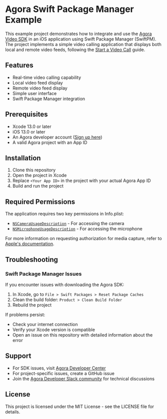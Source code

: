 # Agora Swift Package Manager Example

This example project demonstrates how to integrate and use the [Agora Video SDK](https://github.com/AgoraIO/AgoraRtcEngine_iOS) in an iOS application using Swift Package Manager (SwiftPM). The project implements a simple video calling application that displays both local and remote video feeds, following the [Start a Video Call](https://docs.agora.io/en/Video/start_call_ios?platform=iOS) guide.

## Features

- Real-time video calling capability
- Local video feed display
- Remote video feed display
- Simple user interface
- Swift Package Manager integration

## Prerequisites

- Xcode 13.0 or later
- iOS 13.0 or later
- An Agora developer account ([Sign up here](https://console.agora.io/))
- A valid Agora project with an App ID

## Installation

1. Clone this repository
2. Open the project in Xcode
3. Replace `<Your App ID>` in the project with your actual Agora App ID
4. Build and run the project

## Required Permissions

The application requires two key permissions in Info.plist:

- [`NSCameraUsageDescription`](https://developer.apple.com/library/archive/documentation/General/Reference/InfoPlistKeyReference/Articles/CocoaKeys.html#//apple_ref/doc/plist/info/NSCameraUsageDescription) - For accessing the camera
- [`NSMicrophoneUsageDescription`](https://developer.apple.com/library/archive/documentation/General/Reference/InfoPlistKeyReference/Articles/CocoaKeys.html#//apple_ref/doc/uid/TP40009251-SW25) - For accessing the microphone

For more information on requesting authorization for media capture, refer to [Apple's documentation](https://developer.apple.com/documentation/avfoundation/cameras_and_media_capture/requesting_authorization_for_media_capture_on_ios).

## Troubleshooting

### Swift Package Manager Issues

If you encounter issues with downloading the Agora SDK:

1. In Xcode, go to `File > Swift Packages > Reset Package Caches`
2. Clean the build folder: `Product > Clean Build Folder`
3. Rebuild the project

If problems persist:

- Check your internet connection
- Verify your Xcode version is compatible
- Open an issue on this repository with detailed information about the error

## Support

- For SDK issues, visit [Agora Developer Center](https://docs.agora.io/en/)
- For project-specific issues, create a GitHub issue
- Join the [Agora Developer Slack community](https://agoraio.slack.com/) for technical discussions

## License

This project is licensed under the MIT License - see the LICENSE file for details.
